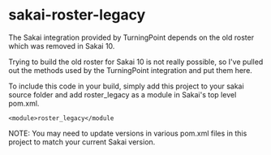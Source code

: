 # sakai-roster-legacy
The Sakai integration provided by TurningPoint depends on the old roster which was removed in Sakai 10.

Trying to build the old roster for Sakai 10 is not really possible, so I've pulled out the methods used by the TurningPoint integration and put them here.

To include this code in your build, simply add this project to your sakai source folder and add roster_legacy as a module in Sakai's top level pom.xml.

`<module>roster_legacy</module`

NOTE: You may need to update versions in various pom.xml files in this project to match your current Sakai version.
